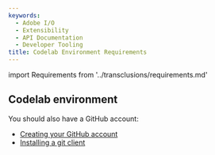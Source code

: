 ```yaml
---
keywords:
  - Adobe I/O
  - Extensibility
  - API Documentation
  - Developer Tooling
title: Codelab Environment Requirements
---
```


import Requirements from '../transclusions/requirements.md'

<Requirements/>

## Codelab environment

You should also have a GitHub account: 

* [Creating your GitHub account](https://help.github.com/en/github/getting-started-with-github/signing-up-for-a-new-github-account)
* [Installing a git client](https://git-scm.com/downloads)

